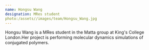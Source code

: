 ```yaml
---
name: Hongsu Wang
designation: MRes student
photo:/assets//images/team/Hongsu_Wang.jpg
---
```

Hongsu Wang is a MRes student in the Matta group at King's College London.Her project is performing molecular dynamics simulations of conjugated polymers.
